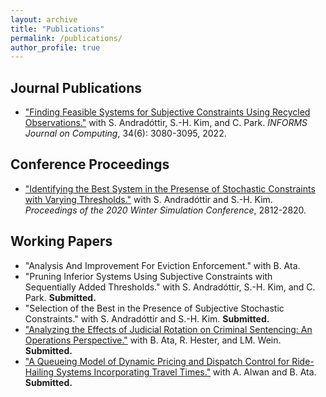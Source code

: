```yaml
---
layout: archive
title: "Publications"
permalink: /publications/
author_profile: true
---
```


## Journal Publications
* ["Finding Feasible Systems for Subjective Constraints Using Recycled Observations."](https://pubsonline.informs.org/doi/10.1287/ijoc.2022.1227) with S. Andradóttir, S.-H. Kim, and C. Park. *INFORMS Journal on Computing*, 34(6): 3080-3095, 2022. 

## Conference Proceedings
* ["Identifying the Best System in the Presense of Stochastic Constraints with Varying Thresholds."](https://ieeexplore.ieee.org/abstract/document/9384097) with S. Andradóttir and S.-H. Kim. *Proceedings of the 2020 Winter Simulation Conference*, 2812-2820. 

## Working Papers
* "Analysis And Improvement For Eviction Enforcement." with B. Ata.
* "Pruning Inferior Systems Using Subjective Constraints with Sequentially Added Thresholds." with S. Andradóttir, S.-H. Kim, and C. Park. **Submitted.**
* "Selection of the Best in the Presence of Subjective Stochastic Constraints." with S. Andradóttir and S.-H. Kim. **Submitted.**  
* ["Analyzing the Effects of Judicial Rotation on Criminal Sentencing: An Operations Perspective."](https://yuweizhou3.github.io/files/JudgeShoppingDraft.pdf) with B. Ata, R. Hester, and LM. Wein. **Submitted.**
* ["A Queueing Model of Dynamic Pricing and Dispatch Control for Ride-Hailing Systems Incorporating Travel Times."](https://arxiv.org/abs/2302.02265) with A. Alwan and B. Ata. **Submitted.**

